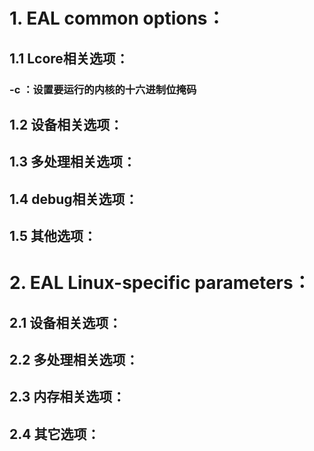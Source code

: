 # 1. EAL common options：
## 1.1 Lcore相关选项：
### -c <coremask>：设置要运行的内核的十六进制位掩码
## 1.2 设备相关选项：
## 1.3 多处理相关选项：
## 1.4 debug相关选项：
## 1.5 其他选项：
# 2. EAL Linux-specific parameters：
## 2.1 设备相关选项：
## 2.2 多处理相关选项：
## 2.3 内存相关选项：
## 2.4 其它选项：
